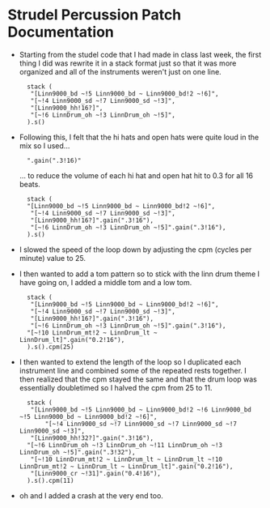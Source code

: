# Strudel Percussion Patch Documentation
- Starting from the studel code that I had made in class last week, the first thing I did was rewrite it in a stack format just so that it was more organized and all of the instruments weren't just on one line.

        stack (
         "[Linn9000_bd ~!5 Linn9000_bd ~ Linn9000_bd!2 ~!6]",
         "[~!4 Linn9000_sd ~!7 Linn9000_sd ~!3]",
         "[Linn9000_hh!16?]",
         "[~!6 LinnDrum_oh ~!3 LinnDrum_oh ~!5]",
        ).s()

- Following this, I felt that the hi hats and open hats were quite loud in the mix so I used...
        
        ".gain(".3!16)" 
    ... to reduce the volume of each hi hat and open hat hit to 0.3 for all 16 beats.

        stack (
        "[Linn9000_bd ~!5 Linn9000_bd ~ Linn9000_bd!2 ~!6]",
         "[~!4 Linn9000_sd ~!7 Linn9000_sd ~!3]",
         "[Linn9000_hh!16?]".gain(".3!16"),
         "[~!6 LinnDrum_oh ~!3 LinnDrum_oh ~!5]".gain(".3!16"),
        ).s()

- I slowed the speed of the loop down by adjusting the cpm (cycles per minute) value to 25.
- I then wanted to add a tom pattern so to stick with the linn drum theme I have going on, I added a middle tom and a low tom. 

        stack (
         "[Linn9000_bd ~!5 Linn9000_bd ~ Linn9000_bd!2 ~!6]",
         "[~!4 Linn9000_sd ~!7 Linn9000_sd ~!3]",
         "[Linn9000_hh!16?]".gain(".3!16"),
         "[~!6 LinnDrum_oh ~!3 LinnDrum_oh ~!5]".gain(".3!16"),
        "[~!10 LinnDrum_mt!2 ~ LinnDrum_lt ~ LinnDrum_lt]".gain("0.2!16"),
        ).s().cpm(25)   

- I then wanted to extend the length of the loop so I duplicated each instrument line and combined some of the repeated rests together. I then realized that the cpm stayed the same and that the drum loop was essentially doubletimed so I halved the cpm from 25 to 11. 

        stack (
         "[Linn9000_bd ~!5 Linn9000_bd ~ Linn9000_bd!2 ~!6 Linn9000_bd ~!5 Linn9000_bd ~ Linn9000_bd!2 ~!6]",
             "[~!4 Linn9000_sd ~!7 Linn9000_sd ~!7 Linn9000_sd ~!7 Linn9000_sd ~!3]",
         "[Linn9000_hh!32?]".gain(".3!16"),
        "[~!6 LinnDrum_oh ~!3 LinnDrum_oh ~!11 LinnDrum_oh ~!3 LinnDrum_oh ~!5]".gain(".3!32"),
         "[~!10 LinnDrum_mt!2 ~ LinnDrum_lt ~ LinnDrum_lt ~!10 LinnDrum_mt!2 ~ LinnDrum_lt ~ LinnDrum_lt]".gain("0.2!16"),
         "[Linn9000_cr ~!31]".gain("0.4!16"),
        ).s().cpm(11) 

- oh and I added a crash at the very end too.